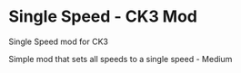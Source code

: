 # Single Speed - CK3 Mod
Single Speed mod for CK3

Simple mod that sets all speeds to a single speed - Medium